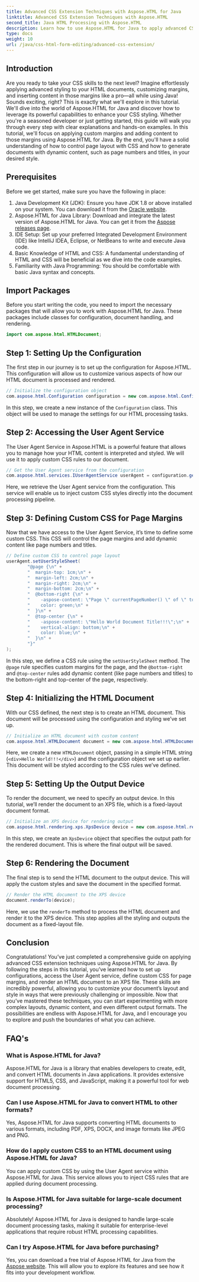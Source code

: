 ```yaml
---
title: Advanced CSS Extension Techniques with Aspose.HTML for Java
linktitle: Advanced CSS Extension Techniques with Aspose.HTML
second_title: Java HTML Processing with Aspose.HTML
description: Learn how to use Aspose.HTML for Java to apply advanced CSS techniques, including custom page margins and dynamic content. A detailed, hands-on tutorial for developers.
type: docs
weight: 10
url: /java/css-html-form-editing/advanced-css-extension/
---
```

## Introduction
Are you ready to take your CSS skills to the next level? Imagine effortlessly applying advanced styling to your HTML documents, customizing margins, and inserting content in those margins like a pro—all while using Java! Sounds exciting, right? This is exactly what we'll explore in this tutorial. We'll dive into the world of Aspose.HTML for Java and discover how to leverage its powerful capabilities to enhance your CSS styling. Whether you're a seasoned developer or just getting started, this guide will walk you through every step with clear explanations and hands-on examples.
In this tutorial, we'll focus on applying custom margins and adding content to those margins using Aspose.HTML for Java. By the end, you'll have a solid understanding of how to control page layout with CSS and how to generate documents with dynamic content, such as page numbers and titles, in your desired style.
## Prerequisites
Before we get started, make sure you have the following in place:
1. Java Development Kit (JDK): Ensure you have JDK 1.8 or above installed on your system. You can download it from the [Oracle website](https://www.oracle.com/java/technologies/javase-jdk11-downloads.html).
2. Aspose.HTML for Java Library: Download and integrate the latest version of Aspose.HTML for Java. You can get it from the [Aspose releases page](https://releases.aspose.com/html/java/).
3. IDE Setup: Set up your preferred Integrated Development Environment (IDE) like IntelliJ IDEA, Eclipse, or NetBeans to write and execute Java code.
4. Basic Knowledge of HTML and CSS: A fundamental understanding of HTML and CSS will be beneficial as we dive into the code examples.
5. Familiarity with Java Programming: You should be comfortable with basic Java syntax and concepts.
## Import Packages
Before you start writing the code, you need to import the necessary packages that will allow you to work with Aspose.HTML for Java. These packages include classes for configuration, document handling, and rendering.
```java
import com.aspose.html.HTMLDocument;
```
## Step 1: Setting Up the Configuration
The first step in our journey is to set up the configuration for Aspose.HTML. This configuration will allow us to customize various aspects of how our HTML document is processed and rendered.
```java
// Initialize the configuration object
com.aspose.html.Configuration configuration = new com.aspose.html.Configuration();
```
In this step, we create a new instance of the `Configuration` class. This object will be used to manage the settings for our HTML processing tasks.
## Step 2: Accessing the User Agent Service
The User Agent Service in Aspose.HTML is a powerful feature that allows you to manage how your HTML content is interpreted and styled. We will use it to apply custom CSS rules to our document.
```java
// Get the User Agent service from the configuration
com.aspose.html.services.IUserAgentService userAgent = configuration.getService(com.aspose.html.services.IUserAgentService.class);
```
Here, we retrieve the User Agent service from the configuration. This service will enable us to inject custom CSS styles directly into the document processing pipeline.
## Step 3: Defining Custom CSS for Page Margins
Now that we have access to the User Agent Service, it’s time to define some custom CSS. This CSS will control the page margins and add dynamic content like page numbers and titles.
```java
// Define custom CSS to control page layout
userAgent.setUserStyleSheet(
        "@page {\n" +
        "  margin-top: 1cm;\n" +
        "  margin-left: 2cm;\n" +
        "  margin-right: 2cm;\n" +
        "  margin-bottom: 2cm;\n" +
        "  @bottom-right {\n" +
        "    -aspose-content: \"Page \" currentPageNumber() \" of \" totalPagesNumber();\n" +
        "    color: green;\n" +
        "  }\n" +
        "  @top-center {\n" +
        "    -aspose-content: \"Hello World Document Title!!!\";\n" +
        "    vertical-align: bottom;\n" +
        "    color: blue;\n" +
        "  }\n" +
        "}"
);
```
In this step, we define a CSS rule using the `setUserStyleSheet` method. The `@page` rule specifies custom margins for the page, and the `@bottom-right` and `@top-center` rules add dynamic content (like page numbers and titles) to the bottom-right and top-center of the page, respectively.
## Step 4: Initializing the HTML Document
With our CSS defined, the next step is to create an HTML document. This document will be processed using the configuration and styling we’ve set up.
```java
// Initialize an HTML document with custom content
com.aspose.html.HTMLDocument document = new com.aspose.html.HTMLDocument("<div>Hello World!!!</div>", ".", configuration);
```
Here, we create a new `HTMLDocument` object, passing in a simple HTML string (`<div>Hello World!!!</div>`) and the configuration object we set up earlier. This document will be styled according to the CSS rules we’ve defined.
## Step 5: Setting Up the Output Device
To render the document, we need to specify an output device. In this tutorial, we’ll render the document to an XPS file, which is a fixed-layout document format.
```java
// Initialize an XPS device for rendering output
com.aspose.html.rendering.xps.XpsDevice device = new com.aspose.html.rendering.xps.XpsDevice("output/output.xps");
```
In this step, we create an `XpsDevice` object that specifies the output path for the rendered document. This is where the final output will be saved.
## Step 6: Rendering the Document
The final step is to send the HTML document to the output device. This will apply the custom styles and save the document in the specified format.
```java
// Render the HTML document to the XPS device
document.renderTo(device);
```
Here, we use the `renderTo` method to process the HTML document and render it to the XPS device. This step applies all the styling and outputs the document as a fixed-layout file.
## Conclusion
Congratulations! You’ve just completed a comprehensive guide on applying advanced CSS extension techniques using Aspose.HTML for Java. By following the steps in this tutorial, you’ve learned how to set up configurations, access the User Agent service, define custom CSS for page margins, and render an HTML document to an XPS file. These skills are incredibly powerful, allowing you to customize your document’s layout and style in ways that were previously challenging or impossible. 
Now that you’ve mastered these techniques, you can start experimenting with more complex layouts, dynamic content, and even different output formats. The possibilities are endless with Aspose.HTML for Java, and I encourage you to explore and push the boundaries of what you can achieve.
## FAQ's
### What is Aspose.HTML for Java?
Aspose.HTML for Java is a library that enables developers to create, edit, and convert HTML documents in Java applications. It provides extensive support for HTML5, CSS, and JavaScript, making it a powerful tool for web document processing.
### Can I use Aspose.HTML for Java to convert HTML to other formats?
Yes, Aspose.HTML for Java supports converting HTML documents to various formats, including PDF, XPS, DOCX, and image formats like JPEG and PNG.
### How do I apply custom CSS to an HTML document using Aspose.HTML for Java?
You can apply custom CSS by using the User Agent service within Aspose.HTML for Java. This service allows you to inject CSS rules that are applied during document processing.
### Is Aspose.HTML for Java suitable for large-scale document processing?
Absolutely! Aspose.HTML for Java is designed to handle large-scale document processing tasks, making it suitable for enterprise-level applications that require robust HTML processing capabilities.
### Can I try Aspose.HTML for Java before purchasing?
Yes, you can download a free trial of Aspose.HTML for Java from the [Aspose website](https://releases.aspose.com/html/java/). This will allow you to explore its features and see how it fits into your development workflow.
